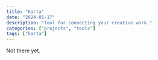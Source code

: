 ```yaml
---
title: "Karta"
date: "2024-01-17"
description: "Tool for connecting your creative work."
categories: ["projects", "tools"]
tags: ["karta"]
---
```


Not there yet. 
